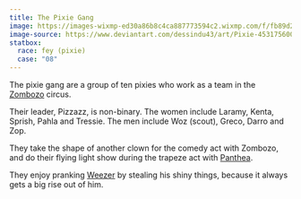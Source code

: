 ```yaml
---
title: The Pixie Gang
image: https://images-wixmp-ed30a86b8c4ca887773594c2.wixmp.com/f/fb89d252-88ec-4197-8acf-65cc2eaf3574/d7ht4j4-be96d3af-871d-4bd6-b119-f2286bf21eb3.jpg?token=eyJ0eXAiOiJKV1QiLCJhbGciOiJIUzI1NiJ9.eyJzdWIiOiJ1cm46YXBwOjdlMGQxODg5ODIyNjQzNzNhNWYwZDQxNWVhMGQyNmUwIiwiaXNzIjoidXJuOmFwcDo3ZTBkMTg4OTgyMjY0MzczYTVmMGQ0MTVlYTBkMjZlMCIsIm9iaiI6W1t7InBhdGgiOiJcL2ZcL2ZiODlkMjUyLTg4ZWMtNDE5Ny04YWNmLTY1Y2MyZWFmMzU3NFwvZDdodDRqNC1iZTk2ZDNhZi04NzFkLTRiZDYtYjExOS1mMjI4NmJmMjFlYjMuanBnIn1dXSwiYXVkIjpbInVybjpzZXJ2aWNlOmZpbGUuZG93bmxvYWQiXX0.z67FGOq3HBszUc9sBA6aJyf-9Lw3uQsQCIUFw9ItFyw
image-source: https://www.deviantart.com/dessindu43/art/Pixie-453175600
statbox:
  race: fey (pixie)
  case: "08"
---
```


The pixie gang are a group of ten pixies who work as a team in the [Zombozo](zombozo) circus.

Their leader, Pizzazz, is non-binary. The women include Laramy, Kenta, Sprish, Pahla and Tressie. The men include Woz (scout), Greco, Darro and Zop.

They take the shape of another clown for the comedy act with Zombozo, and do their flying light show during the trapeze act with [Panthea](panthea).

They enjoy pranking [Weezer](weezer) by stealing his shiny things, because it always gets a big rise out of him.
